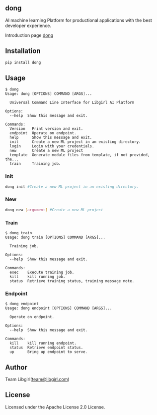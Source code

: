 ## dong 

AI machine learning Platform for productional applications
with the best developer experience.

Introduction page [dong](http://dong.libgirl.com)

## Installation

```bash
pip install dong
```

## Usage

```
$ dong
Usage: dong [OPTIONS] COMMAND [ARGS]...

  Universal Command Line Interface for Libgirl AI Platform

Options:
  --help  Show this message and exit.

Commands:
  Version   Print version and exit.
  endpoint  Operate on endpoint.
  help      Show this message and exit.
  init      Create a new ML project in an existing directory.
  login     Login with your credentials.
  new       Create a new ML project
  template  Generate module files from template, if not provided, the...
  train     Training job.
```

### Init
```sh
dong init #Create a new ML project in an existing directory.
```

### New
```sh
dong new [argument] #Create a new ML project
```
### Train

```
$ dong train
Usage: dong train [OPTIONS] COMMAND [ARGS]...

  Training job.

Options:
  --help  Show this message and exit.

Commands:
  exec    Execute training job.
  kill    kill running job.
  status  Retrieve training status, training message note.
```

### Endpoint
```
$ dong endpoint
Usage: dong endpoint [OPTIONS] COMMAND [ARGS]...

  Operate on endpoint.

Options:
  --help  Show this message and exit.

Commands:
  kill    kill running endpoint.
  status  Retrieve endpoint status.
  up      Bring up endpoint to serve.
```


## Author
Team Libgirl(team@libgirl.com)

## License
Licensed under the Apache License 2.0 License.